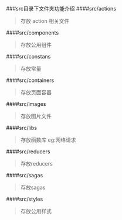 
###src目录下文件夹功能介绍
####src/actions
>存放 action 相关文件

####src/components
> 存放公用组件

####src/constans
> 存放常量

####src/containers
> 存放页面容器

####src/images
> 存放图片文件

####src/libs
> 存放函数库 eg:网络请求

####src/reducers
> 存放reducers

####src/sagas
> 存放sagas

####src/styles
> 存放公用样式

